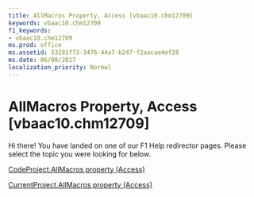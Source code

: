 ```yaml
---
title: AllMacros Property, Access [vbaac10.chm12709]
keywords: vbaac10.chm12709
f1_keywords:
- vbaac10.chm12709
ms.prod: office
ms.assetid: 53281f73-3476-44a7-b247-f2aacae4ef28
ms.date: 06/08/2017
localization_priority: Normal
---
```



# AllMacros Property, Access [vbaac10.chm12709]

Hi there! You have landed on one of our F1 Help redirector pages. Please select the topic you were looking for below.

[CodeProject.AllMacros property (Access)](http://msdn.microsoft.com/library/493a515a-667d-ade9-bdd3-17305126d6ee%28Office.15%29.aspx)

[CurrentProject.AllMacros property (Access)](http://msdn.microsoft.com/library/73c01f69-530b-eb7f-8f77-ecf47e9c2d2f%28Office.15%29.aspx)


